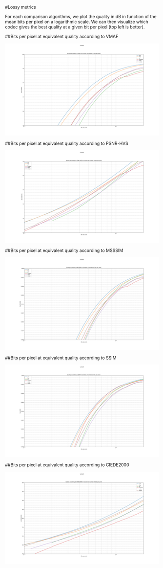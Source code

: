 #Lossy metrics

For each comparison algorithms, we plot the quality in dB in function of the mean bits per pixel on a logarithmic scale. We can then visualize which codec gives the best quality at a given bit per pixel (top left is better).

##Bits per pixel at equivalent quality according to VMAF

![Bits per pixel at equivalent quality according to VMAF](subset1.vmaf.(avif,bpg,jxl,mozjpeg,webp,webp2).svg)

##Bits per pixel at equivalent quality according to PSNR-HVS

![Bits per pixel at equivalent quality according to Y-PSNR-HVS-M](subset1.psnr-hvs.(avif,bpg,jxl,mozjpeg,webp,webp2).svg)

##Bits per pixel at equivalent quality according to MSSSIM

![Bits per pixel at equivalent quality according to MSSSIM](subset1.ms-ssim.(avif,bpg,jxl,mozjpeg,webp,webp2).svg)

##Bits per pixel at equivalent quality according to SSIM

![Bits per pixel at equivalent quality according to SSIM](subset1.ssim.(avif,bpg,jxl,mozjpeg,webp,webp2).svg)

##Bits per pixel at equivalent quality according to CIEDE2000

![Bits per pixel at equivalent quality according to CIEDE2000](subset1.ciede2000.(avif,bpg,jxl,mozjpeg,webp,webp2).svg)
